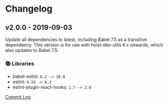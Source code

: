 # Changelog

## v2.0.0 - 2019-09-03

Update all dependencies to latest, including Babel 7.5 as a transitive dependency. This version is
for use with hoist-dev-utils 4.x onwards, which also updates to Babel 7.5.

### 📚 Libraries

* babel-eslint: `8.2 -> 10.0`
* eslint: `4.19 -> 6.3`
* eslint-plugin-react-hooks: `1.7 -> 2.0`

[Commit Log](https://github.com/exhi/eslint-config/compare/v1.2.0...v2.0.0)

